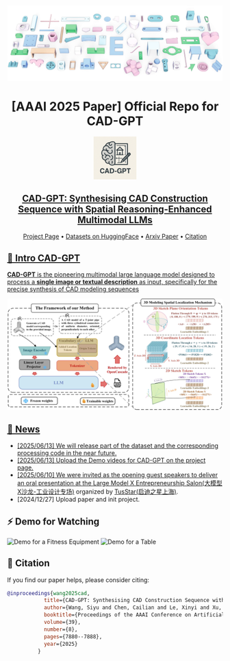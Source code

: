 <!-- <img src="./assets/icon_cadgpt.png" alt="CAD-GPT" width="120"/> -->

<img width="1194" alt="pipeline" src="./assets/rendered_all_good_color_2.png">
<div align= "center">
    <h1>[AAAI 2025 Paper] Official Repo for CAD-GPT</h1>

</div>

<div align="center">
    <img src="./assets/icon_cadgpt.png" alt="CAD-GPT Logo" width="100"/><br>
    <h2>
        <a href="https://ojs.aaai.org/index.php/AAAI/article/view/32849">
            CAD-GPT: Synthesising CAD Construction Sequence with Spatial Reasoning-Enhanced Multimodal LLMs
        </a>
    </h2>
</div>

<p align="center">
  <a href="https://openiwin.github.io/CAD-GPT/">Project Page</a> •
  <a href="https://huggingface.co/datasets/Ysjtu/CAD-GPT">Datasets on HuggingFace</a> •
  <a href="https://arxiv.org/abs/2412.19663">Arxiv Paper</a> •
  <a href="#-citation">Citation
</p>

</div>


## 🏃 Intro CAD-GPT

**CAD-GPT** is the pioneering multimodal large language model designed to process a **single image or textual description** as input, specifically for the precise synthesis of CAD modeling sequences

<img width="1194" alt="pipeline" src="./assets/CAD-GPT-xiugai-for-final-backup-1219-4.jpg">


## 🚩 News
- [2025/06/13] We will release part of the dataset and the corresponding processing code in the near future.
- [2025/06/13] Upload the Demo videos for CAD-GPT on the project page.
- [2025/06/10] We were invited as the opening guest speakers to deliver an oral presentation at the [Large Model X Entrepreneurship Salon(大模型X沙龙-工业设计专场)](https://mp.weixin.qq.com/s/5VmVIapYKoW4WIFF_MqKjg) organized by [TusStar(启迪之星上海)](https://www.tusstar.com/network-one?id=4).
- [2024/12/27] Upload paper and init project.


## ⚡ Demo for Watching

![Demo for a Fitness Equipment](./assets/fit_machine_final.gif)
![Demo for a Table](./assets/table_final.gif)

## 📖 Citation

If you find our paper helps, please consider citing:

```bibtex
@inproceedings{wang2025cad,
            title={CAD-GPT: Synthesising CAD Construction Sequence with Spatial Reasoning-Enhanced Multimodal LLMs},
            author={Wang, Siyu and Chen, Cailian and Le, Xinyi and Xu, Qimin and Xu, Lei and Zhang, Yanzhou and Yang, Jie},
            booktitle={Proceedings of the AAAI Conference on Artificial Intelligence},
            volume={39},
            number={8},
            pages={7880--7888},
            year={2025}
          }
```

